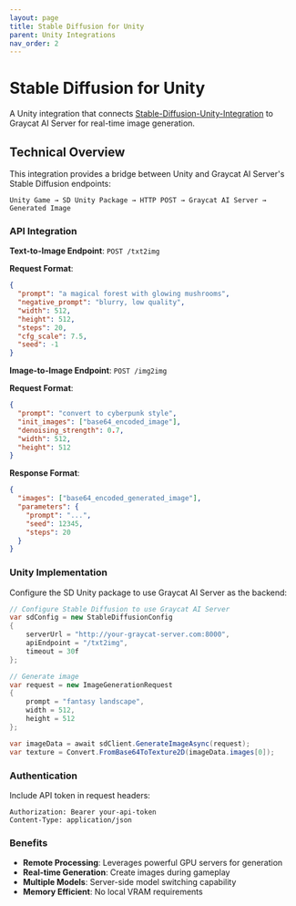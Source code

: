 ```yaml
---
layout: page
title: Stable Diffusion for Unity
parent: Unity Integrations
nav_order: 2
---
```


# Stable Diffusion for Unity

A Unity integration that connects [Stable-Diffusion-Unity-Integration](https://github.com/dobrado76/Stable-Diffusion-Unity-Integration) to Graycat AI Server for real-time image generation.

## Technical Overview

This integration provides a bridge between Unity and Graycat AI Server's Stable Diffusion endpoints:

```
Unity Game → SD Unity Package → HTTP POST → Graycat AI Server → Generated Image
```

### API Integration

**Text-to-Image Endpoint**: `POST /txt2img`

**Request Format**:
```json
{
  "prompt": "a magical forest with glowing mushrooms",
  "negative_prompt": "blurry, low quality",
  "width": 512,
  "height": 512,
  "steps": 20,
  "cfg_scale": 7.5,
  "seed": -1
}
```

**Image-to-Image Endpoint**: `POST /img2img`

**Request Format**:
```json
{
  "prompt": "convert to cyberpunk style",
  "init_images": ["base64_encoded_image"],
  "denoising_strength": 0.7,
  "width": 512,
  "height": 512
}
```

**Response Format**:
```json
{
  "images": ["base64_encoded_generated_image"],
  "parameters": {
    "prompt": "...",
    "seed": 12345,
    "steps": 20
  }
}
```

### Unity Implementation

Configure the SD Unity package to use Graycat AI Server as the backend:

```csharp
// Configure Stable Diffusion to use Graycat AI Server
var sdConfig = new StableDiffusionConfig
{
    serverUrl = "http://your-graycat-server.com:8000",
    apiEndpoint = "/txt2img",
    timeout = 30f
};

// Generate image
var request = new ImageGenerationRequest
{
    prompt = "fantasy landscape",
    width = 512,
    height = 512
};

var imageData = await sdClient.GenerateImageAsync(request);
var texture = Convert.FromBase64ToTexture2D(imageData.images[0]);
```

### Authentication

Include API token in request headers:
```
Authorization: Bearer your-api-token
Content-Type: application/json
```

### Benefits

- **Remote Processing**: Leverages powerful GPU servers for generation
- **Real-time Generation**: Create images during gameplay
- **Multiple Models**: Server-side model switching capability
- **Memory Efficient**: No local VRAM requirements